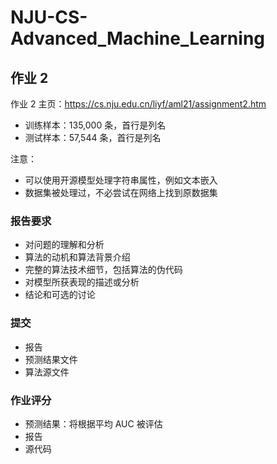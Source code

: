 # NJU-CS-Advanced_Machine_Learning

## 作业 2

作业 2 主页：https://cs.nju.edu.cn/liyf/aml21/assignment2.htm

- 训练样本：135,000 条，首行是列名
- 测试样本：57,544 条，首行是列名

注意：

- 可以使用开源模型处理字符串属性，例如文本嵌入
- 数据集被处理过，不必尝试在网络上找到原数据集

### 报告要求

- 对问题的理解和分析
- 算法的动机和算法背景介绍
- 完整的算法技术细节，包括算法的伪代码
- 对模型所获表现的描述或分析
- 结论和可选的讨论

### 提交

- 报告
- 预测结果文件
- 算法源文件

### 作业评分

- 预测结果：将根据平均 AUC 被评估
- 报告
- 源代码

